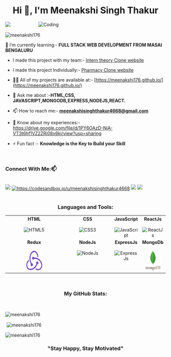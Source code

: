 <h1 align="center">Hi 👋, I'm Meenakshi Singh Thakur</h1>
 <img src="https://readme-typing-svg.herokuapp.com/?lines=Full+Stack+Web+Developer;React+Developer;Quick+learner;MERN+Developer;&right=true&width=400&height=50">

<img align="right" alt="Coding" width="400" src="https://tse4.mm.bing.net/th?id=OIP.qtAYMn4m0S-6Rhwz2uZAoAHaFj&pid=Api&P=0">

<p align="left"> <img src="https://komarev.com/ghpvc/?username=meenakshi176&label=Profile%20views&color=0e75b6&style=flat" alt="meenakshi176" /> </p>

 🌱 I’m currently learning:- **FULL STACK WEB DEVELOPMENT FROM MASAI BENGALURU**

- I made this project with my team:- [Intern theory Clone website](https://venerable-moxie-7fca57.netlify.app/)

- I made this project Individually:- [Pharmacy Clone website](https://gleaming-haupia-a989a3.netlify.app/)

- 👨‍💻 All of my projects are available at:- [https://meenakshi176.github.io/](https://meenakshi176.github.io/)

- 💬 Ask me about :-**HTML,CSS, JAVASCRIPT,MONGODB,EXPRESS,NODEJS,REACT.**

- 📫 How to reach me:- **meenakshisinghthakur4668@gmail.com**

- 📄 Know about my experiences:- https://drive.google.com/file/d/1PY6OAzD-NjA-VT3t6hf1VZ2ZRi08x6kj/view?usp=sharing

- ⚡ Fun fact :- **Knowledge is the Key to Build your Skill**
<br>
<h3 align="left">Connect With Me:📫</h3>
<br>

<div align="left">
<a href="https://linkedin.com/in/https://www.linkedin.com/in/meenakshi-singh-thakur-8b60a5220/" target="blank"><img src="https://img.shields.io/badge/LinkedIn-0077B5?style=for-the-badge&logo=linkedin&logoColor=white" /></a>
<a href="https://codesandbox.com/https://codesandbox.io/u/meenakshisinghthakur4668" target="blank"><img align="center" src="https://raw.githubusercontent.com/rahuldkjain/github-profile-readme-generator/master/src/images/icons/Social/codesandbox.svg" alt="https://codesandbox.io/u/meenakshisinghthakur4668" height="30" width="40" /></a>
<a  href="mailto:meenakshisinghthakur4668@gmail.com" target="_blank"><img src="https://img.shields.io/badge/Gmail-D14836?style=for-the-badge&logo=gmail&logoColor=white" /></a>
  <a  href="https://github.com/meenakshi176" target="_blank"><img src="https://img.shields.io/badge/GitHub-100000?style=for-the-badge&logo=github&logoColor=white" /></a>
</div>
<br>

<h3 align="center">Languages and Tools:</h3>
<table align="center">
<tbody>
<tr valign="top">
<td width=55%" align="center">
<span><b>HTML</b></span><br><br>
<img height="64px" alt="HTML5" width="50px" src="https://cdn.jsdelivr.net/gh/devicons/devicon/icons/html5/html5-original.svg">
</td>
<td width=55%" align="center">
<span><b>CSS</b></span><br><br>
<img height="64px" alt="CSS3" width="50px" src="https://cdn.jsdelivr.net/gh/devicons/devicon/icons/css3/css3-original.svg">
</td>
<td width=55%" align="center">
<span><b>JavaScript</b></span><br><br>
<img height="64px" width="50px" alt="JavaScript" src="https://cdn.jsdelivr.net/gh/devicons/devicon/icons/javascript/javascript-original.svg">
</td>
<td width=55%" align="center">
<span><b>ReactJs</b></span><br><br>
<img height="64px" width="50px" alt="ReactJs" src="https://cdn.jsdelivr.net/gh/devicons/devicon/icons/react/react-original.svg">
</td>
</tr>

<tr valign="top"> 
<td width=55%" align="center">
<span><b>Redux</b></span><br><br>
<img height="64px" width="50px" alt="Redux" src="https://raw.githubusercontent.com/devicons/devicon/master/icons/redux/redux-original.svg">
</td>

<td width=55%" align="center">
<span><b>NodeJs</b></span><br><br>
<img height="64px" width="50px" alt="NodeJs" src="https://cdn.jsdelivr.net/gh/devicons/devicon/icons/nodejs/nodejs-original.svg">
</td>

<td width=55%" align="center">
<span><b>ExpressJs</b></span><br><br>
<img height="64px" width="50px" alt="ExpressJs" src="https://cdn.icon-icons.com/icons2/2699/PNG/512/expressjs_logo_icon_169185.png">
</td>
<td width=55%" align="center">
<span><b>MongoDb</b></span><br><br>
<img height="64px" width="50px" alt="MongoDb" src="https://raw.githubusercontent.com/devicons/devicon/master/icons/mongodb/mongodb-original-wordmark.svg">
</td>
</tr>
</tbody>
</table>

<br>

<h3 align="center">My GitHub Stats:</h3>
<br>
<p align="center">
<p><img align="left" src="https://github-readme-stats.vercel.app/api/top-langs?username=meenakshi176&show_icons=true&locale=en&layout=compact" alt="meenakshi176" /></p>
<br>

<p>&nbsp;<img align="center" src="https://github-readme-stats.vercel.app/api?username=meenakshi176&show_icons=true&locale=en" alt="meenakshi176" /></p>

<p><img align="center" src="https://github-readme-streak-stats.herokuapp.com/?user=meenakshi176&" alt="meenakshi176" /></p>



<h3 align="center" color="green">"Stay Happy, Stay Motivated"</h3>

